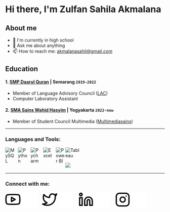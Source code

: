 # Hi there, I'm Zulfan Sahila Akmalana 
## About me
- 🔭 I'm currently in high school
- 💬 Ask me about anything
- 📫 How to reach me: akmalanasahil@gmail.com
## Education

#### 1. [SMP Daarul Quran](https://www.instagram.com/daquungaran/) | Semarang `2019-2022`
   - Member of Language Advisory Council ([LAC](https://www.instagram.com/lac.daqu.jateng/))
   - Computer Laboratory Assistant
     
#### 2. [SMA Sains Wahid Hasyim](https://www.instagram.com/smasainsalquran/) | Yogyakarta `2022-now`
   - Member of Student Council Multimedia ([Multimediasains](https://www.instagram.com/mediasains))
---

### Languages and Tools:

[<img align="left" alt="MySQL" width="30px" src="https://cdn.jsdelivr.net/gh/devicons/devicon/icons/mysql/mysql-original.svg" style="padding-right:10px;" />][webku]
[<img align="left" alt="Python" width="30px" src="https://upload.wikimedia.org/wikipedia/commons/thumb/c/c3/Python-logo-notext.svg/110px-Python-logo-notext.svg.png?20100317150552" style="padding-right:10px;" />][webku]
[<img align="left" alt="Pycharm" width="30px" src="https://upload.wikimedia.org/wikipedia/commons/thumb/1/1d/PyCharm_Icon.svg/220px-PyCharm_Icon.svg.png" style="padding-right:10px;" />][webku]
[<img align="left" alt="Excel" width="30px" src="https://is2-ssl.mzstatic.com/image/thumb/Purple126/v4/a8/fd/5a/a8fd5a84-c6f1-355f-3b9f-6e86598efaa3/XCEL.png/1200x630bb.png" style="padding-right:10px;" />][webku]
[<img align="left" alt="Power BI" width="30px" src="https://powerbi.microsoft.com/pictures/application-logos/svg/powerbi.svg" style="padding-right:0px;" />][webku]
[<img align="left" alt="Tableau" width="50px" src="https://logos-world.net/wp-content/uploads/2021/10/Tableau-Symbol.png" style="padding-right:10px;" />][webku]

<br />
<br />
<p align="left">
<a href="https://github.com/zulfanakmal">
  <img height="180em" src="https://github-readme-stats-eight-theta.vercel.app/api?username=zulfanakmal&show_icons=true&theme=algolia&include_all_commits=true&count_private=true"/>
</a>
</p>

---

### Connect with me:

[![website](./img/youtube-light.svg)](https://www.youtube.com/#gh-light-mode-only)
[![website](./img/youtube-dark.svg)](https://www.youtube.com/#gh-dark-mode-only)
&nbsp;&nbsp;
[![website](./img/twitter-light.svg)](https://twitter.com/#gh-light-mode-only)
[![website](./img/twitter-dark.svg)](https://twitter.com/#gh-dark-mode-only)
&nbsp;&nbsp;
[![website](./img/linkedin-light.svg)](https://www.linkedin.com/#gh-light-mode-only)
[![website](./img/linkedin-dark.svg)](https://www.linkedin.com/#gh-dark-mode-only)
&nbsp;&nbsp;
[![website](./img/instagram-light.svg)](https://instagram.com/upan.napu#gh-light-mode-only)
[![website](./img/instagram-dark.svg)](https://instagram.com/upan.napu#gh-dark-mode-only)



[webku]: https://github.com/zulfanakmal
